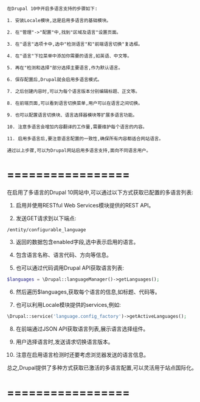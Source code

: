 ```text
在Drupal 10中开启多语言支持的步骤如下:

1. 安装Locale模块,这是启用多语言的基础模块。

2. 在"管理"->"配置"中,找到"区域及语言"设置页面。

3. 在"语言"选项卡中,选中"检测语言"和"前端语言切换"复选框。

4. 在"语言"下拉菜单中添加你需要的语言,如英语、中文等。

5. 再在"检测和选择"部分选择主要语言,作为默认语言。

6. 保存配置后,Drupal就会启用多语言模式。

7. 之后创建内容时,可以为每个语言版本分别编辑标题、正文等。

8. 在前端页面,可以看到语言切换菜单,用户可以在语言之间切换。

9. 也可以配置语言切换块、语言选择器模块等扩展多语言功能。

10. 注意多语言会增加内容翻译的工作量,需要维护每个语言的内容。

11. 启用多语言后,要注意语言配置的一致性,确保所有内容都适合网站语言。

通过以上步骤,可以为Drupal网站启用多语言支持,面向不同语言用户。
```


# =================

在启用了多语言的Drupal 10网站中,可以通过以下方式获取已配置的多语言列表:

1. 启用并使用RESTful Web Services模块提供的REST API。

2. 发送GET请求到以下端点:

```
/entity/configurable_language
```

3. 返回的数据包含enabled字段,选中表示启用的语言。

4. 包含语言名称、语言代码、方向等信息。

5. 也可以通过代码调用Drupal API获取语言列表:

```php
$languages = \Drupal::languageManager()->getLanguages();
```

6. 然后遍历$languages,获取每个语言的信息,如标题、代码等。

7. 也可以利用Locale模块提供的services,例如:

```php
\Drupal::service('language.config_factory')->getActiveLanguages();
```

8. 在前端通过JSON API获取语言列表,展示语言选择组件。

9. 用户选择语言时,发送请求切换语言版本。

10. 注意在启用语言检测时还要考虑浏览器发送的语言信息。

总之,Drupal提供了多种方式获取已激活的多语言配置,可以灵活用于站点国际化。

# =================


